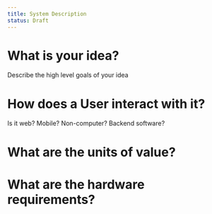 ```yaml
---
title: System Description
status: Draft
---
```


# What is your idea?
Describe the high level goals of your idea

# How does a User interact with it?
Is it web? Mobile? Non-computer? Backend software?

# What are the units of value?

# What are the hardware requirements?
